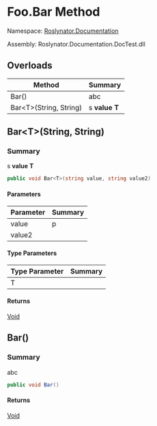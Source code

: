 # Foo\.Bar Method

Namespace: [Roslynator.Documentation](../../README.md)

Assembly: Roslynator\.Documentation\.DocTest\.dll

## Overloads

| Method | Summary |
| ------ | ------- |
| Bar\(\) | abc |
| Bar\<T>\(String, String\) | s **value** **T** |

## Bar\<T>\(String, String\)

### Summary

s **value** **T**

```csharp
public void Bar<T>(string value, string value2)
```

#### Parameters

| Parameter | Summary |
| --------- | ------- |
| value | p |
| value2 | |

#### Type Parameters

| Type Parameter | Summary |
| -------------- | ------- |
| T | |

#### Returns

[Void](https://docs.microsoft.com/en-us/dotnet/api/system.void)


## Bar\(\)

### Summary

abc

```csharp
public void Bar()
```

#### Returns

[Void](https://docs.microsoft.com/en-us/dotnet/api/system.void)


